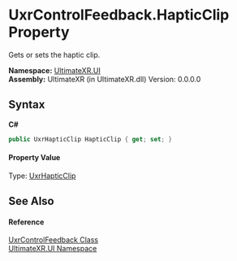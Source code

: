 # UxrControlFeedback.HapticClip Property 
 

Gets or sets the haptic clip.

**Namespace:**&nbsp;<a href="N_UltimateXR_UI">UltimateXR.UI</a><br />**Assembly:**&nbsp;UltimateXR (in UltimateXR.dll) Version: 0.0.0.0

## Syntax

**C#**<br />
``` C#
public UxrHapticClip HapticClip { get; set; }
```


#### Property Value
Type: <a href="T_UltimateXR_Haptics_UxrHapticClip">UxrHapticClip</a>

## See Also


#### Reference
<a href="T_UltimateXR_UI_UxrControlFeedback">UxrControlFeedback Class</a><br /><a href="N_UltimateXR_UI">UltimateXR.UI Namespace</a><br />